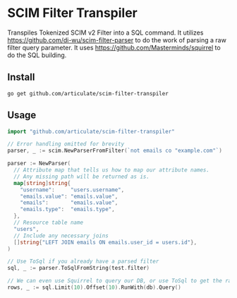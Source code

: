 # SCIM Filter Transpiler

Transpiles Tokenized SCIM v2 Filter into a SQL command. It utilizes https://github.com/di-wu/scim-filter-parser to do the work of parsing a raw filter query parameter. It uses https://github.com/Masterminds/squirrel to do the SQL building.

## Install

```
go get github.com/articulate/scim-filter-transpiler
```

## Usage

```go
import "github.com/articulate/scim-filter-transpiler"

// Error handling omitted for brevity
parser, _ := scim.NewParserFromFilter(`not emails co "example.com"`)

parser := NewParser(
  // Attribute map that tells us how to map our attribute names.
  // Any missing path will be returned as is.
  map[string]string{
    "username":     "users.username",
    "emails.value": "emails.value",
    "emails":       "emails.value",
    "emails.type":  "emails.type",
  },
  // Resource table name
  "users",
  // Include any necessary joins
  []string{"LEFT JOIN emails ON emails.user_id = users.id"},
)

// Use ToSql if you already have a parsed filter
sql, _ := parser.ToSqlFromString(test.filter)

// We can even use Squirrel to query our DB, or use ToSql to get the raw query and params.
rows, _ := sql.Limit(10).Offset(10).RunWith(db).Query()
```
